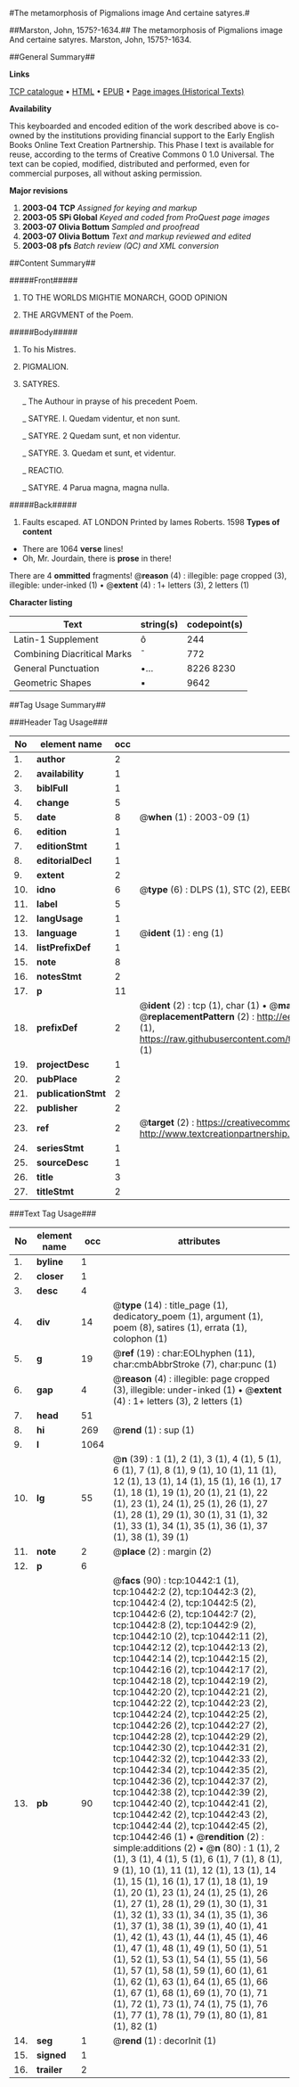 #The metamorphosis of Pigmalions image And certaine satyres.#

##Marston, John, 1575?-1634.##
The metamorphosis of Pigmalions image And certaine satyres.
Marston, John, 1575?-1634.

##General Summary##

**Links**

[TCP catalogue](http://www.ota.ox.ac.uk/tcp/)  • 
[HTML](http://tei.it.ox.ac.uk/tcp/Texts-HTML/free/A07/A07075.html)  • 
[EPUB](http://tei.it.ox.ac.uk/tcp/Texts-EPUB/free/A07/A07075.epub) • 
[Page images (Historical Texts)](https://data.historicaltexts.jisc.ac.uk/view?pubId=eebo-99845537e&pageId=eebo-99845537e-10442-1)

**Availability**

This keyboarded and encoded edition of the
	       work described above is co-owned by the institutions
	       providing financial support to the Early English Books
	       Online Text Creation Partnership. This Phase I text is
	       available for reuse, according to the terms of Creative
	       Commons 0 1.0 Universal. The text can be copied,
	       modified, distributed and performed, even for
	       commercial purposes, all without asking permission.

**Major revisions**

1. __2003-04__ __TCP__ *Assigned for keying and markup*
1. __2003-05__ __SPi Global__ *Keyed and coded from ProQuest page images*
1. __2003-07__ __Olivia Bottum__ *Sampled and proofread*
1. __2003-07__ __Olivia Bottum__ *Text and markup reviewed and edited*
1. __2003-08__ __pfs__ *Batch review (QC) and XML conversion*

##Content Summary##

#####Front#####

1. TO THE WORLDS MIGHTIE MONARCH, GOOD OPINION

1. THE ARGVMENT of the Poem.

#####Body#####

1. To his Mistres.

1. PIGMALION.

1. SATYRES.

    _ The Authour in prayse of his precedent Poem.

    _ SATYRE. I. Quedam videntur, et non sunt.

    _ SATYRE. 2 Quedam sunt, et non videntur.

    _ SATYRE. 3. Quedam et sunt, et videntur.

    _ REACTIO.

    _ SATYRE. 4 Parua magna, magna nulla.

#####Back#####

1. Faults escaped.
AT LONDON Printed by Iames Roberts. 1598
**Types of content**

  * There are 1064 **verse** lines!
  * Oh, Mr. Jourdain, there is **prose** in there!

There are 4 **ommitted** fragments! 
 @__reason__ (4) : illegible: page cropped (3), illegible: under-inked (1)  •  @__extent__ (4) : 1+ letters (3), 2 letters (1)

**Character listing**


|Text|string(s)|codepoint(s)|
|---|---|---|
|Latin-1 Supplement|ô|244|
|Combining             Diacritical Marks|̄|772|
|General Punctuation|•…|8226 8230|
|Geometric Shapes|▪|9642|

##Tag Usage Summary##

###Header Tag Usage###

|No|element name|occ|attributes|
|---|---|---|---|
|1.|__author__|2||
|2.|__availability__|1||
|3.|__biblFull__|1||
|4.|__change__|5||
|5.|__date__|8| @__when__ (1) : 2003-09 (1)|
|6.|__edition__|1||
|7.|__editionStmt__|1||
|8.|__editorialDecl__|1||
|9.|__extent__|2||
|10.|__idno__|6| @__type__ (6) : DLPS (1), STC (2), EEBO-CITATION (1), PROQUEST (1), VID (1)|
|11.|__label__|5||
|12.|__langUsage__|1||
|13.|__language__|1| @__ident__ (1) : eng (1)|
|14.|__listPrefixDef__|1||
|15.|__note__|8||
|16.|__notesStmt__|2||
|17.|__p__|11||
|18.|__prefixDef__|2| @__ident__ (2) : tcp (1), char (1)  •  @__matchPattern__ (2) : ([0-9\-]+):([0-9IVX]+) (1), (.+) (1)  •  @__replacementPattern__ (2) : http://eebo.chadwyck.com/downloadtiff?vid=$1&page=$2 (1), https://raw.githubusercontent.com/textcreationpartnership/Texts/master/tcpchars.xml#$1 (1)|
|19.|__projectDesc__|1||
|20.|__pubPlace__|2||
|21.|__publicationStmt__|2||
|22.|__publisher__|2||
|23.|__ref__|2| @__target__ (2) : https://creativecommons.org/publicdomain/zero/1.0/ (1), http://www.textcreationpartnership.org/docs/. (1)|
|24.|__seriesStmt__|1||
|25.|__sourceDesc__|1||
|26.|__title__|3||
|27.|__titleStmt__|2||


###Text Tag Usage###

|No|element name|occ|attributes|
|---|---|---|---|
|1.|__byline__|1||
|2.|__closer__|1||
|3.|__desc__|4||
|4.|__div__|14| @__type__ (14) : title_page (1), dedicatory_poem (1), argument (1), poem (8), satires (1), errata (1), colophon (1)|
|5.|__g__|19| @__ref__ (19) : char:EOLhyphen (11), char:cmbAbbrStroke (7), char:punc (1)|
|6.|__gap__|4| @__reason__ (4) : illegible: page cropped (3), illegible: under-inked (1)  •  @__extent__ (4) : 1+ letters (3), 2 letters (1)|
|7.|__head__|51||
|8.|__hi__|269| @__rend__ (1) : sup (1)|
|9.|__l__|1064||
|10.|__lg__|55| @__n__ (39) : 1 (1), 2 (1), 3 (1), 4 (1), 5 (1), 6 (1), 7 (1), 8 (1), 9 (1), 10 (1), 11 (1), 12 (1), 13 (1), 14 (1), 15 (1), 16 (1), 17 (1), 18 (1), 19 (1), 20 (1), 21 (1), 22 (1), 23 (1), 24 (1), 25 (1), 26 (1), 27 (1), 28 (1), 29 (1), 30 (1), 31 (1), 32 (1), 33 (1), 34 (1), 35 (1), 36 (1), 37 (1), 38 (1), 39 (1)|
|11.|__note__|2| @__place__ (2) : margin (2)|
|12.|__p__|6||
|13.|__pb__|90| @__facs__ (90) : tcp:10442:1 (1), tcp:10442:2 (2), tcp:10442:3 (2), tcp:10442:4 (2), tcp:10442:5 (2), tcp:10442:6 (2), tcp:10442:7 (2), tcp:10442:8 (2), tcp:10442:9 (2), tcp:10442:10 (2), tcp:10442:11 (2), tcp:10442:12 (2), tcp:10442:13 (2), tcp:10442:14 (2), tcp:10442:15 (2), tcp:10442:16 (2), tcp:10442:17 (2), tcp:10442:18 (2), tcp:10442:19 (2), tcp:10442:20 (2), tcp:10442:21 (2), tcp:10442:22 (2), tcp:10442:23 (2), tcp:10442:24 (2), tcp:10442:25 (2), tcp:10442:26 (2), tcp:10442:27 (2), tcp:10442:28 (2), tcp:10442:29 (2), tcp:10442:30 (2), tcp:10442:31 (2), tcp:10442:32 (2), tcp:10442:33 (2), tcp:10442:34 (2), tcp:10442:35 (2), tcp:10442:36 (2), tcp:10442:37 (2), tcp:10442:38 (2), tcp:10442:39 (2), tcp:10442:40 (2), tcp:10442:41 (2), tcp:10442:42 (2), tcp:10442:43 (2), tcp:10442:44 (2), tcp:10442:45 (2), tcp:10442:46 (1)  •  @__rendition__ (2) : simple:additions (2)  •  @__n__ (80) : 1 (1), 2 (1), 3 (1), 4 (1), 5 (1), 6 (1), 7 (1), 8 (1), 9 (1), 10 (1), 11 (1), 12 (1), 13 (1), 14 (1), 15 (1), 16 (1), 17 (1), 18 (1), 19 (1), 20 (1), 23 (1), 24 (1), 25 (1), 26 (1), 27 (1), 28 (1), 29 (1), 30 (1), 31 (1), 32 (1), 33 (1), 34 (1), 35 (1), 36 (1), 37 (1), 38 (1), 39 (1), 40 (1), 41 (1), 42 (1), 43 (1), 44 (1), 45 (1), 46 (1), 47 (1), 48 (1), 49 (1), 50 (1), 51 (1), 52 (1), 53 (1), 54 (1), 55 (1), 56 (1), 57 (1), 58 (1), 59 (1), 60 (1), 61 (1), 62 (1), 63 (1), 64 (1), 65 (1), 66 (1), 67 (1), 68 (1), 69 (1), 70 (1), 71 (1), 72 (1), 73 (1), 74 (1), 75 (1), 76 (1), 77 (1), 78 (1), 79 (1), 80 (1), 81 (1), 82 (1)|
|14.|__seg__|1| @__rend__ (1) : decorInit (1)|
|15.|__signed__|1||
|16.|__trailer__|2||
